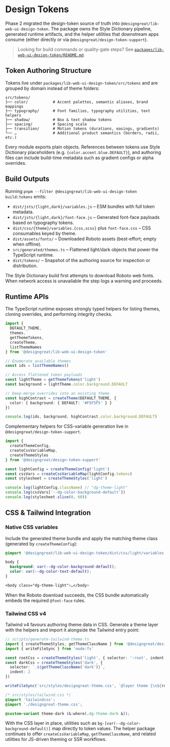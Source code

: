 # Design Tokens

Phase 2 migrated the design-token source of truth into `@designgreat/lib-web-ui-design-token`. The
package owns the Style Dictionary pipeline, generated runtime artifacts, and the helper utilities
that downstream apps consume (either directly or via `@designgreat/design-token-support`).

> Looking for build commands or quality-gate steps? See
> [`packages/lib-web-ui-design-token/README.md`](/packages/lib-web-ui-design-token/README.md).

## Token Authoring Structure

Tokens live under `packages/lib-web-ui-design-token/src/tokens` and are grouped by domain instead of
theme folders:

```
src/tokens/
├── color/           # Accent palettes, semantic aliases, brand mappings
├── typography/      # Font families, typography utilities, text helpers
├── shadow/          # Box & text shadow tokens
├── spacing/         # Spacing scale
├── transition/      # Motion tokens (durations, easings, gradients)
└── …                # Additional product semantics (borders, radii, etc.)
```

Every module exports plain objects. References between tokens use Style Dictionary placeholders
(e.g. `{color.accent.blue.DEFAULT}`), and authoring files can include build-time metadata such as
gradient configs or alpha overrides.

## Build Outputs

Running `pnpm --filter @designgreat/lib-web-ui-design-token build:tokens` emits:

- `dist/jsts/{light,dark}/variables.js` – ESM bundles with full token metadata.
- `dist/jsts/{light,dark}/font-face.js` – Generated font-face payloads based on typography tokens.
- `dist/css/{theme}/variables.{css,scss}` plus `font-face.css` – CSS consumables keyed by theme.
- `dist/assets/fonts/` – Downloaded Roboto assets (best-effort; empty when offline).
- `src/generated/themes.ts` – Flattened light/dark objects that power the TypeScript runtime.
- `dist/tokens/` – Snapshot of the authoring source for inspection or distribution.

The Style Dictionary build first attempts to download Roboto web fonts. When network access is
unavailable the step logs a warning and proceeds.

## Runtime APIs

The TypeScript runtime exposes strongly typed helpers for listing themes, cloning overrides, and
performing integrity checks.

```ts
import {
  DEFAULT_THEME,
  themes,
  getThemeTokens,
  createTheme,
  listThemeNames
} from '@designgreat/lib-web-ui-design-token'

// Enumerate available themes
const ids = listThemeNames()

// Access flattened token payloads
const lightTheme = getThemeTokens('light')
const background = lightTheme.color.background.DEFAULT

// Deep-merge overrides into an existing theme
const highContrast = createTheme(DEFAULT_THEME, {
  color: { background: { DEFAULT: '#F5F5F5' } }
})

console.log(ids, background, highContrast.color.background.DEFAULT)
```

Complementary helpers for CSS-variable generation live in `@designgreat/design-token-support`.

```ts
import {
  createThemeConfig,
  createCssVariableMap,
  createThemeStyles
} from '@designgreat/design-token-support'

const lightConfig = createThemeConfig('light')
const cssVars = createCssVariableMap(lightConfig.tokens)
const stylesheet = createThemeStyles('light')

console.log(lightConfig.className) // "dg-theme-light"
console.log(cssVars['--dg-color-background-default'])
console.log(stylesheet.slice(0, 60))
```

## CSS & Tailwind Integration

### Native CSS variables

Include the generated theme bundle and apply the matching theme class (generated by
`createThemeConfig`):

```css
@import '@designgreat/lib-web-ui-design-token/dist/css/light/variables.css';

body {
  background: var(--dg-color-background-default);
  color: var(--dg-color-text-default);
}

<body class="dg-theme-light">…</body>
```

When the Roboto download succeeds, the CSS bundle automatically embeds the required `@font-face`
rules.

### Tailwind CSS v4

Tailwind v4 favours authoring theme data in CSS. Generate a theme layer with the helpers and import
it alongside the Tailwind entry point:

```ts
// scripts/generate-tailwind-theme.ts
import { createThemeStyles, getThemeClassName } from '@designgreat/design-token-support'
import { writeFileSync } from 'node:fs'

const rootCss = createThemeStyles('light', { selector: ':root', indent: 2 })
const darkCss = createThemeStyles('dark', {
  selector: `.${getThemeClassName('dark')}`,
  indent: 2
})

writeFileSync('src/styles/designgreat-theme.css', `@layer theme {\n${rootCss}\n\n${darkCss}\n}\n`)
```

```css
/* src/styles/tailwind.css */
@import 'tailwindcss';
@import './designgreat-theme.css';

@custom-variant theme-dark (&:where(.dg-theme-dark &));
```

With the CSS layer in place, utilities such as `bg-[var(--dg-color-background-default)]` map
directly to token values. The helper package continues to offer `createCssVariableMap`,
`getThemeClassName`, and related utilities for JS-driven theming or SSR workflows.
